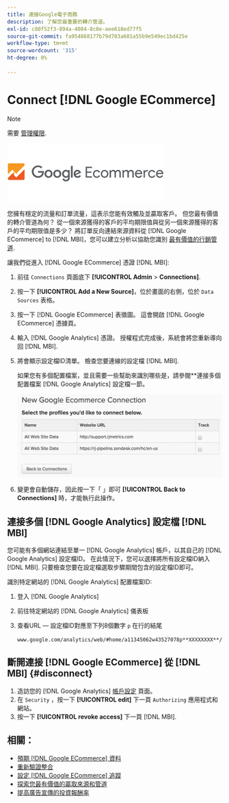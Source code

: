 ```yaml
---
title: 連接Google電子商務
description: 了解您最重要的轉介管道。
exl-id: c80f52f3-894a-4084-8c0e-aee618ed77f5
source-git-commit: fa954868177b79d703a601a55b9e549ec1bd425e
workflow-type: tm+mt
source-wordcount: '315'
ht-degree: 0%

---
```


# Connect [!DNL Google ECommerce]

>[!NOTE]
>
>需要 [管理權限](../../../administrator/user-management/user-management.md).

![](../../../assets/google-ecommerce-logo.png)

您擁有穩定的流量和訂單流量，這表示您能有效觸及並贏取客戶。 但您最有價值的轉介管道為何？ 從一個來源獲得的客戶的平均期限值與從另一個來源獲得的客戶的平均期限值是多少？ 將訂單反向連結來源資料從 [!DNL Google ECommerce] to [!DNL MBI]，您可以建立分析以協助您識別 [最有價值的行銷管道](../../../data-analyst/analysis/most-value-source-channel.md).

讓我們從進入 [!DNL Google ECommerce] 憑證 [!DNL MBI]:

1. 前往 `Connections` 頁面底下 **[!UICONTROL Admin** > **Connections]**.
1. 按一下 **[!UICONTROL Add a New Source]**，位於畫面的右側，位於 `Data Sources` 表格。
1. 按一下 [!DNL Google ECommerce] 表徵圖。 這會開啟 [!DNL Google ECommerce] 憑據頁。
1. 輸入 [!DNL Google Analytics] 憑證。 授權程式完成後，系統會將您重新導向回 [!DNL MBI].
1. 將會顯示設定檔ID清單。 檢查您要連線的設定檔 [!DNL MBI].

   如果您有多個配置檔案，並且需要一些幫助來識別哪些是，請參閱**連接多個配置檔案 [!DNL Google Analytics] 設定檔一節。

   ![](../../../assets/conn-mult-ga-profiles.png)<!--{: width="500"}-->

1. 變更會自動儲存，因此按一下「 」即可 **[!UICONTROL Back to Connections]** 時，才能執行此操作。

## 連接多個 [!DNL Google Analytics] 設定檔 [!DNL MBI]

您可能有多個網站連結至單一 [!DNL Google Analytics] 帳戶，以其自己的 [!DNL Google Analytics] 設定檔ID。 在此情況下，您可以選擇將所有設定檔ID納入 [!DNL MBI]. 只要檢查您要在設定檔選取步驟期間包含的設定檔ID即可。

識別特定網站的 [!DNL Google Analytics] 配置檔案ID:

1. 登入 [!DNL Google Analytics]
1. 前往特定網站的 [!DNL Google Analytics] 儀表板
1. 查看URL — 設定檔ID對應至下列8個數字 `p` 在行的結尾

   `www.google.com/analytics/web/#home/a11345062w43527078p**XXXXXXXX**/`

## 斷開連接 [!DNL Google ECommerce] 從 [!DNL MBI] {#disconnect}

1. 造訪您的 [!DNL Google Analytics] [帳戶設定](https://www.google.com/accounts/) 頁面。
1. 在 `Security` ，按一下 **[!UICONTROL edit]** 下一頁 `Authorizing` 應用程式和網站。
1. 按一下 **[!UICONTROL revoke access]** 下一頁 [!DNL MBI].

## 相關：

* [預期 [!DNL Google ECommerce] 資料](../integrations/google-ecommerce-data.md)
* [重新驗證整合](https://experienceleague.adobe.com/docs/commerce-knowledge-base/kb/how-to/mbi-reauthenticating-integrations.html?lang=en)
* [設定 [!DNL Google ECommerce] 追蹤](https://support.google.com/analytics/answer/1009612?hl=en)
* [探索您最有價值的贏取來源和管道](../../analysis/most-value-source-channel.md)
* [提高廣告宣傳的投資報酬率](../../analysis/roi-ad-camp.md)
